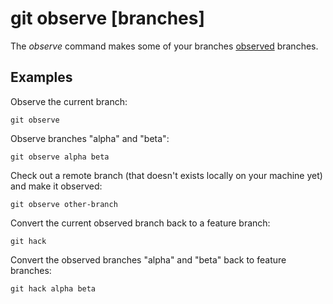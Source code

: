 # git observe [branches]

The _observe_ command makes some of your branches
[observed](../advanced-syncing.md#observed-branches) branches.

## Examples

Observe the current branch:

```fish
git observe
```

Observe branches "alpha" and "beta":

```fish
git observe alpha beta
```

Check out a remote branch (that doesn't exists locally on your machine yet) and
make it observed:

```fish
git observe other-branch
```

Convert the current observed branch back to a feature branch:

```fish
git hack
```

Convert the observed branches "alpha" and "beta" back to feature branches:

```fish
git hack alpha beta
```

